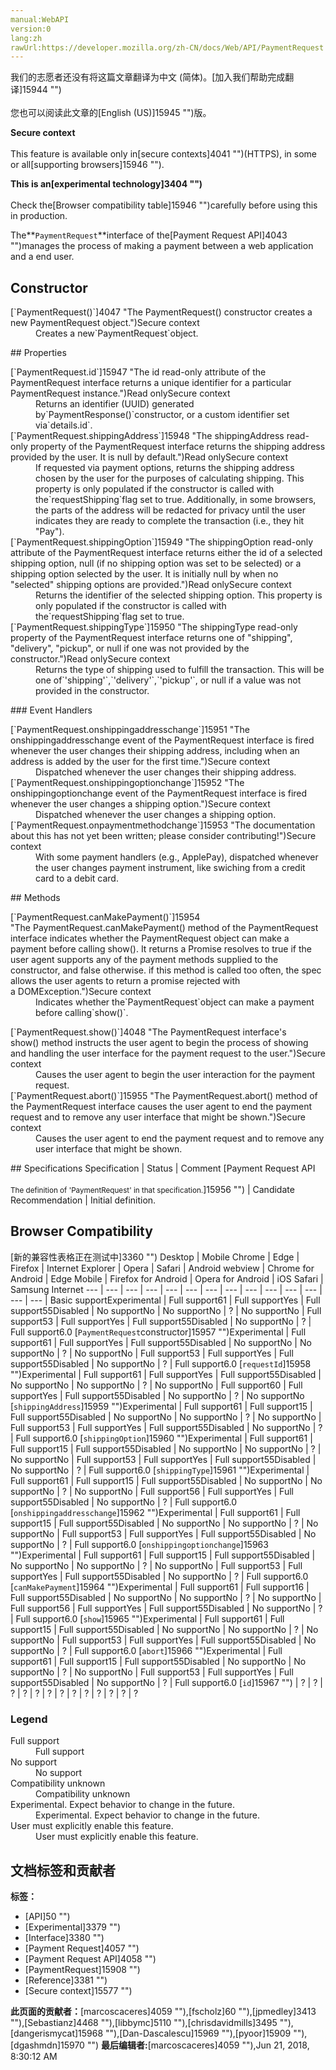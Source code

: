 ```yaml
---
manual:WebAPI
version:0
lang:zh
rawUrl:https://developer.mozilla.org/zh-CN/docs/Web/API/PaymentRequest
---
```




<bdi>我们的志愿者还没有将这篇文章翻译为<bdi>中文 (简体)</bdi>。[加入我们帮助完成翻译]15944 "")<br></br>您也可以阅读此文章的[English (US)]15945 "")版。</bdi>






**Secure context**<br></br>This feature is available only in[secure contexts]4041 "")(HTTPS), in some or all[supporting browsers]15946 "").




**This is an[experimental technology]3404 "")**<br></br>Check the[Browser compatibility table]15946 "")carefully before using this in production.




The**`PaymentRequest`**interface of the[Payment Request API]4043 "")manages the process of making a payment between a web application and a end user.


## Constructor<a name="Constructor"></a>
<dl><dt>[`PaymentRequest()`]4047 "The PaymentRequest() constructor creates a new PaymentRequest object.")Secure context</dt><dd>Creates a new`PaymentRequest`object.</dd></dl>
## Properties<a name="Properties"></a>
<dl><dt>[`PaymentRequest.id`]15947 "The id read-only attribute of the PaymentRequest interface returns a unique identifier for a particular PaymentRequest instance.")Read onlySecure context</dt><dd>Returns an identifier (UUID) generated by`PaymentResponse()`constructor, or a custom identifier set via`details.id`.</dd><dt>[`PaymentRequest.shippingAddress`]15948 "The shippingAddress read-only property of the PaymentRequest interface returns the shipping address provided by the user. It is null by default.")Read onlySecure context</dt><dd>If requested via payment options, returns the shipping address chosen by the user for the purposes of calculating shipping. This property is only populated if the constructor is called with the`requestShipping`flag set to true. Additionally, in some browsers, the parts of the address will be redacted for privacy until the user indicates they are ready to complete the transaction (i.e., they hit &quot;Pay&quot;).</dd><dt>[`PaymentRequest.shippingOption`]15949 "The shippingOption read-only attribute of the PaymentRequest interface returns either the id of a selected shipping option, null (if no shipping option was set to be selected) or a shipping option selected by the user. It is initially null by when no "selected" shipping options are provided.")Read onlySecure context</dt><dd>Returns the identifier of the selected shipping option. This property is only populated if the constructor is called with the`requestShipping`flag set to true.</dd><dt>[`PaymentRequest.shippingType`]15950 "The shippingType read-only property of the PaymentRequest interface returns one of "shipping", "delivery", "pickup", or null if one was not provided by the constructor.")Read onlySecure context</dt><dd>Returns the type of shipping used to fulfill the transaction. This will be one of`'shipping'`,`'delivery'`,`'pickup'`, or null if a value was not provided in the constructor.</dd></dl>
### Event Handlers<a name="Event_Handlers"></a>
<dl><dt>[`PaymentRequest.onshippingaddresschange`]15951 "The onshippingaddresschange event of the PaymentRequest interface is fired whenever the user changes their shipping address, including when an address is added by the user for the first time.")Secure context</dt><dd>Dispatched whenever the user changes their shipping address.</dd><dt>[`PaymentRequest.onshippingoptionchange`]15952 "The onshippingoptionchange event of the PaymentRequest interface is fired whenever the user changes a shipping option.")Secure context</dt><dd>Dispatched whenever the user changes a shipping option.</dd><dt>[`PaymentRequest.onpaymentmethodchange`]15953 "The documentation about this has not yet been written; please consider contributing!")Secure context</dt><dd>With some payment handlers (e.g., ApplePay), dispatched whenever the user changes payment instrument, like swiching from a credit card to a debit card.</dd></dl>
## Methods<a name="Methods"></a>
<dl><dt>[`PaymentRequest.canMakePayment()`]15954 "The PaymentRequest.canMakePayment() method of the PaymentRequest interface indicates whether the PaymentRequest object can make a payment before calling show(). It returns a Promise resolves to true if the user agent supports any of the payment methods supplied to the constructor, and false otherwise. if this method is called too often, the spec allows the user agents to return a promise rejected with a DOMException.")Secure context</dt><dd>Indicates whether the`PaymentRequest`object can make a payment before calling`show()`.</dd></dl><dl><dt>[`PaymentRequest.show()`]4048 "The PaymentRequest interface's show() method instructs the user agent to begin the process of showing and handling the user interface for the payment request to the user.")Secure context</dt><dd>Causes the user agent to begin the user interaction for the payment request.</dd><dt>[`PaymentRequest.abort()`]15955 "The PaymentRequest.abort() method of the PaymentRequest interface causes the user agent to end the payment request and to remove any user interface that might be shown.")Secure context</dt><dd>Causes the user agent to end the payment request and to remove any user interface that might be shown.</dd></dl>
## Specifications<a name="Specifications"></a>
Specification | Status | Comment 
[Payment Request API<br></br><small>The definition of &#39;PaymentRequest&#39; in that specification.</small>]15956 "") | Candidate Recommendation | Initial definition. 


## Browser Compatibility<a name="Browser_Compatibility"></a>
[新的兼容性表格正在测试中<i></i>]3360 "")
<abbr>Desktop<i></i></abbr> | <abbr>Mobile<i></i></abbr> 
<abbr>Chrome<i></i></abbr> | <abbr>Edge<i></i></abbr> | <abbr>Firefox<i></i></abbr> | <abbr>Internet Explorer<i></i></abbr> | <abbr>Opera<i></i></abbr> | <abbr>Safari<i></i></abbr> | <abbr>Android webview<i></i></abbr> | <abbr>Chrome for Android<i></i></abbr> | <abbr>Edge Mobile<i></i></abbr> | <abbr>Firefox for Android<i></i></abbr> | <abbr>Opera for Android<i></i></abbr> | <abbr>iOS Safari<i></i></abbr> | <abbr>Samsung Internet<i></i></abbr> 
 ---  |  ---  |  ---  |  ---  |  ---  |  ---  |  ---  |  ---  |  ---  |  ---  |  ---  |  ---  |  ---  |  ---  | 
Basic support<abbr>Experimental<i></i></abbr> | <abbr>Full support</abbr>61 | <abbr>Full support</abbr>Yes | <abbr>Full support</abbr>55<abbr>Disabled<i></i></abbr> | <abbr>No support</abbr>No | <abbr>No support</abbr>No | <abbr>?</abbr> | <abbr>No support</abbr>No | <abbr>Full support</abbr>53 | <abbr>Full support</abbr>Yes | <abbr>Full support</abbr>55<abbr>Disabled<i></i></abbr> | <abbr>No support</abbr>No | <abbr>?</abbr> | <abbr>Full support</abbr>6.0 
[`PaymentRequest`constructor]15957 "")<abbr>Experimental<i></i></abbr> | <abbr>Full support</abbr>61 | <abbr>Full support</abbr>Yes | <abbr>Full support</abbr>55<abbr>Disabled<i></i></abbr> | <abbr>No support</abbr>No | <abbr>No support</abbr>No | <abbr>?</abbr> | <abbr>No support</abbr>No | <abbr>Full support</abbr>53 | <abbr>Full support</abbr>Yes | <abbr>Full support</abbr>55<abbr>Disabled<i></i></abbr> | <abbr>No support</abbr>No | <abbr>?</abbr> | <abbr>Full support</abbr>6.0 
[`requestId`]15958 "")<abbr>Experimental<i></i></abbr> | <abbr>Full support</abbr>61 | <abbr>Full support</abbr>Yes | <abbr>Full support</abbr>55<abbr>Disabled<i></i></abbr> | <abbr>No support</abbr>No | <abbr>No support</abbr>No | <abbr>?</abbr> | <abbr>No support</abbr>No | <abbr>Full support</abbr>60 | <abbr>Full support</abbr>Yes | <abbr>Full support</abbr>55<abbr>Disabled<i></i></abbr> | <abbr>No support</abbr>No | <abbr>?</abbr> | <abbr>No support</abbr>No 
[`shippingAddress`]15959 "")<abbr>Experimental<i></i></abbr> | <abbr>Full support</abbr>61 | <abbr>Full support</abbr>15 | <abbr>Full support</abbr>55<abbr>Disabled<i></i></abbr> | <abbr>No support</abbr>No | <abbr>No support</abbr>No | <abbr>?</abbr> | <abbr>No support</abbr>No | <abbr>Full support</abbr>53 | <abbr>Full support</abbr>Yes | <abbr>Full support</abbr>55<abbr>Disabled<i></i></abbr> | <abbr>No support</abbr>No | <abbr>?</abbr> | <abbr>Full support</abbr>6.0 
[`shippingOption`]15960 "")<abbr>Experimental<i></i></abbr> | <abbr>Full support</abbr>61 | <abbr>Full support</abbr>15 | <abbr>Full support</abbr>55<abbr>Disabled<i></i></abbr> | <abbr>No support</abbr>No | <abbr>No support</abbr>No | <abbr>?</abbr> | <abbr>No support</abbr>No | <abbr>Full support</abbr>53 | <abbr>Full support</abbr>Yes | <abbr>Full support</abbr>55<abbr>Disabled<i></i></abbr> | <abbr>No support</abbr>No | <abbr>?</abbr> | <abbr>Full support</abbr>6.0 
[`shippingType`]15961 "")<abbr>Experimental<i></i></abbr> | <abbr>Full support</abbr>61 | <abbr>Full support</abbr>15 | <abbr>Full support</abbr>55<abbr>Disabled<i></i></abbr> | <abbr>No support</abbr>No | <abbr>No support</abbr>No | <abbr>?</abbr> | <abbr>No support</abbr>No | <abbr>Full support</abbr>56 | <abbr>Full support</abbr>Yes | <abbr>Full support</abbr>55<abbr>Disabled<i></i></abbr> | <abbr>No support</abbr>No | <abbr>?</abbr> | <abbr>Full support</abbr>6.0 
[`onshippingaddresschange`]15962 "")<abbr>Experimental<i></i></abbr> | <abbr>Full support</abbr>61 | <abbr>Full support</abbr>15 | <abbr>Full support</abbr>55<abbr>Disabled<i></i></abbr> | <abbr>No support</abbr>No | <abbr>No support</abbr>No | <abbr>?</abbr> | <abbr>No support</abbr>No | <abbr>Full support</abbr>53 | <abbr>Full support</abbr>Yes | <abbr>Full support</abbr>55<abbr>Disabled<i></i></abbr> | <abbr>No support</abbr>No | <abbr>?</abbr> | <abbr>Full support</abbr>6.0 
[`onshippingoptionchange`]15963 "")<abbr>Experimental<i></i></abbr> | <abbr>Full support</abbr>61 | <abbr>Full support</abbr>15 | <abbr>Full support</abbr>55<abbr>Disabled<i></i></abbr> | <abbr>No support</abbr>No | <abbr>No support</abbr>No | <abbr>?</abbr> | <abbr>No support</abbr>No | <abbr>Full support</abbr>53 | <abbr>Full support</abbr>Yes | <abbr>Full support</abbr>55<abbr>Disabled<i></i></abbr> | <abbr>No support</abbr>No | <abbr>?</abbr> | <abbr>Full support</abbr>6.0 
[`canMakePayment`]15964 "")<abbr>Experimental<i></i></abbr> | <abbr>Full support</abbr>61 | <abbr>Full support</abbr>16 | <abbr>Full support</abbr>55<abbr>Disabled<i></i></abbr> | <abbr>No support</abbr>No | <abbr>No support</abbr>No | <abbr>?</abbr> | <abbr>No support</abbr>No | <abbr>Full support</abbr>56 | <abbr>Full support</abbr>Yes | <abbr>Full support</abbr>55<abbr>Disabled<i></i></abbr> | <abbr>No support</abbr>No | <abbr>?</abbr> | <abbr>Full support</abbr>6.0 
[`show`]15965 "")<abbr>Experimental<i></i></abbr> | <abbr>Full support</abbr>61 | <abbr>Full support</abbr>15 | <abbr>Full support</abbr>55<abbr>Disabled<i></i></abbr> | <abbr>No support</abbr>No | <abbr>No support</abbr>No | <abbr>?</abbr> | <abbr>No support</abbr>No | <abbr>Full support</abbr>53 | <abbr>Full support</abbr>Yes | <abbr>Full support</abbr>55<abbr>Disabled<i></i></abbr> | <abbr>No support</abbr>No | <abbr>?</abbr> | <abbr>Full support</abbr>6.0 
[`abort`]15966 "")<abbr>Experimental<i></i></abbr> | <abbr>Full support</abbr>61 | <abbr>Full support</abbr>15 | <abbr>Full support</abbr>55<abbr>Disabled<i></i></abbr> | <abbr>No support</abbr>No | <abbr>No support</abbr>No | <abbr>?</abbr> | <abbr>No support</abbr>No | <abbr>Full support</abbr>53 | <abbr>Full support</abbr>Yes | <abbr>Full support</abbr>55<abbr>Disabled<i></i></abbr> | <abbr>No support</abbr>No | <abbr>?</abbr> | <abbr>Full support</abbr>6.0 
[`id`]15967 "") | <abbr>?</abbr> | <abbr>?</abbr> | <abbr>?</abbr> | <abbr>?</abbr> | <abbr>?</abbr> | <abbr>?</abbr> | <abbr>?</abbr> | <abbr>?</abbr> | <abbr>?</abbr> | <abbr>?</abbr> | <abbr>?</abbr> | <abbr>?</abbr> | <abbr>?</abbr> 


### Legend<a name="Legend"></a>
<dl><dt><abbr>Full support</abbr></dt><dd>Full support</dd><dt><abbr>No support</abbr></dt><dd>No support</dd><dt><abbr>Compatibility unknown</abbr></dt><dd>Compatibility unknown</dd><dt><abbr>Experimental. Expect behavior to change in the future.<i></i></abbr></dt><dd>Experimental. Expect behavior to change in the future.</dd><dt><abbr>User must explicitly enable this feature.<i></i></abbr></dt><dd>User must explicitly enable this feature.</dd></dl>




## 文档标签和贡献者
**标签：**
* [API]50 "")
* [Experimental]3379 "")
* [Interface]3380 "")
* [Payment Request]4057 "")
* [Payment Request API]4058 "")
* [PaymentRequest]15908 "")
* [Reference]3381 "")
* [Secure context]15577 "")

**此页面的贡献者：**[marcoscaceres]4059 ""),[fscholz]60 ""),[jpmedley]3413 ""),[Sebastianz]4468 ""),[libbymc]5110 ""),[chrisdavidmills]3495 ""),[dangerismycat]15968 ""),[Dan-Dascalescu]15969 ""),[pyoor]15909 ""),[dgashmdn]15970 "")
**最后编辑者:**[marcoscaceres]4059 ""),<time>Jun 21, 2018, 8:30:12 AM</time>


